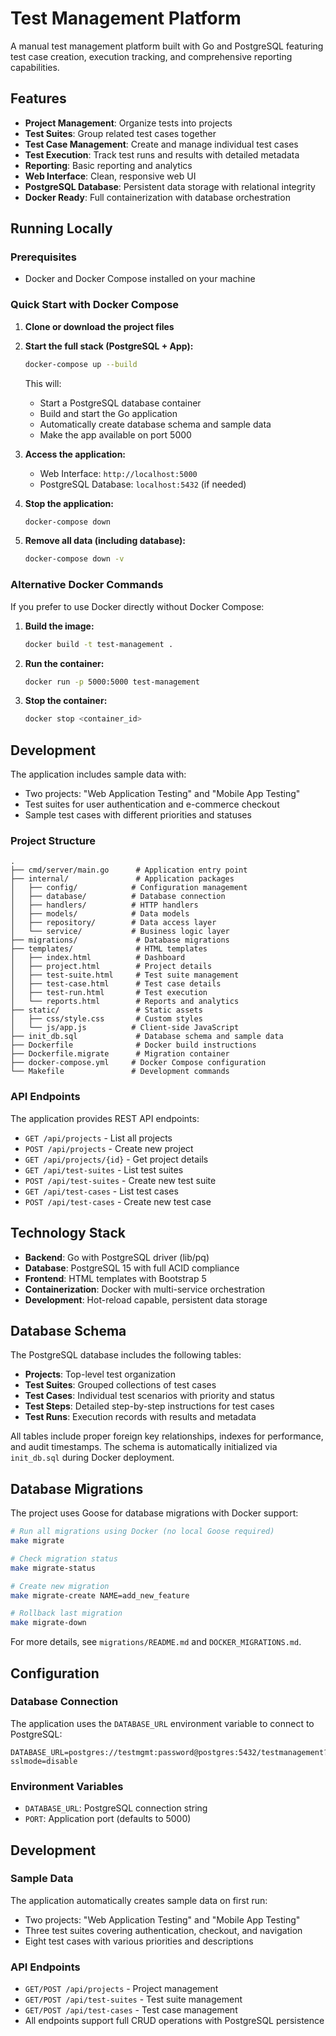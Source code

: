 # Test Management Platform

A manual test management platform built with Go and PostgreSQL featuring test case creation, execution tracking, and comprehensive reporting capabilities.

## Features

- **Project Management**: Organize tests into projects
- **Test Suites**: Group related test cases together  
- **Test Case Management**: Create and manage individual test cases
- **Test Execution**: Track test runs and results with detailed metadata
- **Reporting**: Basic reporting and analytics
- **Web Interface**: Clean, responsive web UI
- **PostgreSQL Database**: Persistent data storage with relational integrity
- **Docker Ready**: Full containerization with database orchestration

## Running Locally

### Prerequisites

- Docker and Docker Compose installed on your machine

### Quick Start with Docker Compose

1. **Clone or download the project files**

2. **Start the full stack (PostgreSQL + App):**
   ```bash
   docker-compose up --build
   ```
   This will:
   - Start a PostgreSQL database container
   - Build and start the Go application
   - Automatically create database schema and sample data
   - Make the app available on port 5000

3. **Access the application:**
   - Web Interface: `http://localhost:5000`
   - PostgreSQL Database: `localhost:5432` (if needed)

4. **Stop the application:**
   ```bash
   docker-compose down
   ```

5. **Remove all data (including database):**
   ```bash
   docker-compose down -v
   ```

### Alternative Docker Commands

If you prefer to use Docker directly without Docker Compose:

1. **Build the image:**
   ```bash
   docker build -t test-management .
   ```

2. **Run the container:**
   ```bash
   docker run -p 5000:5000 test-management
   ```

3. **Stop the container:**
   ```bash
   docker stop <container_id>
   ```

## Development

The application includes sample data with:
- Two projects: "Web Application Testing" and "Mobile App Testing"
- Test suites for user authentication and e-commerce checkout
- Sample test cases with different priorities and statuses

### Project Structure

```
.
├── cmd/server/main.go      # Application entry point
├── internal/               # Application packages
│   ├── config/            # Configuration management
│   ├── database/          # Database connection
│   ├── handlers/          # HTTP handlers
│   ├── models/            # Data models
│   ├── repository/        # Data access layer
│   └── service/           # Business logic layer
├── migrations/             # Database migrations
├── templates/              # HTML templates
│   ├── index.html          # Dashboard
│   ├── project.html        # Project details
│   ├── test-suite.html     # Test suite management
│   ├── test-case.html      # Test case details
│   ├── test-run.html       # Test execution
│   └── reports.html        # Reports and analytics
├── static/                 # Static assets
│   ├── css/style.css       # Custom styles
│   └── js/app.js          # Client-side JavaScript
├── init_db.sql             # Database schema and sample data
├── Dockerfile              # Docker build instructions
├── Dockerfile.migrate      # Migration container
├── docker-compose.yml     # Docker Compose configuration
└── Makefile               # Development commands
```

### API Endpoints

The application provides REST API endpoints:

- `GET /api/projects` - List all projects
- `POST /api/projects` - Create new project
- `GET /api/projects/{id}` - Get project details
- `GET /api/test-suites` - List test suites
- `POST /api/test-suites` - Create new test suite
- `GET /api/test-cases` - List test cases
- `POST /api/test-cases` - Create new test case

## Technology Stack

- **Backend**: Go with PostgreSQL driver (lib/pq)
- **Database**: PostgreSQL 15 with full ACID compliance
- **Frontend**: HTML templates with Bootstrap 5
- **Containerization**: Docker with multi-service orchestration
- **Development**: Hot-reload capable, persistent data storage

## Database Schema

The PostgreSQL database includes the following tables:
- **Projects**: Top-level test organization
- **Test Suites**: Grouped collections of test cases
- **Test Cases**: Individual test scenarios with priority and status
- **Test Steps**: Detailed step-by-step instructions for test cases
- **Test Runs**: Execution records with results and metadata

All tables include proper foreign key relationships, indexes for performance, and audit timestamps. The schema is automatically initialized via `init_db.sql` during Docker deployment.

## Database Migrations

The project uses Goose for database migrations with Docker support:

```bash
# Run all migrations using Docker (no local Goose required)
make migrate

# Check migration status
make migrate-status

# Create new migration
make migrate-create NAME=add_new_feature

# Rollback last migration
make migrate-down
```

For more details, see `migrations/README.md` and `DOCKER_MIGRATIONS.md`.

## Configuration

### Database Connection
The application uses the `DATABASE_URL` environment variable to connect to PostgreSQL:
```
DATABASE_URL=postgres://testmgmt:password@postgres:5432/testmanagement?sslmode=disable
```

### Environment Variables
- `DATABASE_URL`: PostgreSQL connection string
- `PORT`: Application port (defaults to 5000)

## Development

### Sample Data
The application automatically creates sample data on first run:
- Two projects: "Web Application Testing" and "Mobile App Testing"  
- Three test suites covering authentication, checkout, and navigation
- Eight test cases with various priorities and descriptions

### API Endpoints
- `GET/POST /api/projects` - Project management
- `GET/POST /api/test-suites` - Test suite management
- `GET/POST /api/test-cases` - Test case management
- All endpoints support full CRUD operations with PostgreSQL persistence